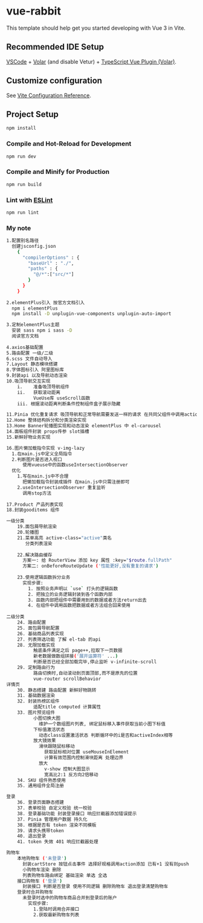 # vue-rabbit

This template should help get you started developing with Vue 3 in Vite.

## Recommended IDE Setup

[VSCode](https://code.visualstudio.com/) + [Volar](https://marketplace.visualstudio.com/items?itemName=Vue.volar) (and disable Vetur) + [TypeScript Vue Plugin (Volar)](https://marketplace.visualstudio.com/items?itemName=Vue.vscode-typescript-vue-plugin).

## Customize configuration

See [Vite Configuration Reference](https://vitejs.dev/config/).

## Project Setup

```sh
npm install
```

### Compile and Hot-Reload for Development

```sh
npm run dev
```

### Compile and Minify for Production

```sh
npm run build
```

### Lint with [ESLint](https://eslint.org/)

```sh
npm run lint
```

### My note

```sh
1.配置别名路径
  创建jsconfig.json
    {
      "compilerOptions" : {
        "baseUrl" : "./",
        "paths" : {
          "@/*":["src/*"]
        }
      }
    }
    
2.elementPlus引入 按官方文档引入
  npm i elementPlus
  npm install -D unplugin-vue-components unplugin-auto-import

3.定制elementPlus主题
  安装 sass npm i sass -D
  阅读官方文档
  
4.axios基础配置
5.路由配置 一级/二级
6.scss 文件自动导入
7.Layout 静态模块搭建
8.字体图标引入 阿里图标库
9.封装api 以及导航动态渲染
10.吸顶导航交互实现
    i.    准备吸顶导航组件 
    ii.   获取滚动距离 
          VueUse库 useScroll函数
    iii. 根据滚动距离判断条件控制组件盒子展示隐藏    

11.Pinia 优化重复请求 吸顶导航和正常导航需要发送一样的请求 在共同父组件中调用action函数   
12.Home 整体结构拆分和分类渲染实现
13.Home Banner轮播图实现和动态渲染 elementPlus 中 el-carousel
14.面板组件封装 props传参 slot插槽
15.新鲜好物业务实现

16.图片懒加载指令实现 v-img-lazy
  1.在main.js中定义全局指令
  2.判断图片是否进入视口
      使用vueuse中的函数useIntersectionObserver
  优化
    1.写在main.js中不合理 
      把懒加载指令封装成插件 在main.js中只需注册即可
    2.useIntersectionObserver 重复监听
      调用stop方法
      
17.Product 产品列表实现
18.封装gooditems 组件

一级分类      
    19.面包屑导航渲染
    20.轮播图
    21.菜单高亮 active-class="active"类名
       分类列表渲染
       
    22.解决路由缓存
      方案一: 给 RouterView 添加 key 属性 :key="$route.fullPath"    
      方案二: onBeforeRouteUpdate ('性能更好,没有重复的请求')
      
    23.使用逻辑函数拆分业务
      实现步骤:
        1. 按照业务声明以 `use` 打头的逻辑函数
        2. 把独立的业务逻辑封装到各个函数内部
        3. 函数内部把组件中需要用到的数据或者方法return出去
        4. 在组件中调用函数把数据或者方法组合回来使用
        
二级分类
    24. 路由配置
    25. 面包屑导航配置
    26. 基础商品列表实现
    27. 列表筛选功能 了解 el-tab 的api
    28. 无限加载实现
          触底条件满足之后 page++,拉取下一页数据
          新老数据做数组拼接('展开运算符' ...)
          判断是否已经全部加载完毕,停止监听 v-infinite-scroll
    29. 定制路由行为
          路由切换时,自动滚动到页面顶部,而不是原先的位置  
          vue-router scrollBehavior    
详情页
    30. 静态搭建 路由配置 新鲜好物跳转
    31. 基础数据渲染
    32. 封装热榜区组件
          适配title computed 计算属性
    33. 图片预览组件
          小图切换大图
            维护一个数组图片列表, 绑定鼠标移入事件获取当前小图下标值 
          下标值激活状态
            动态class设置激活状态 判断循环中的i是否和activeIndex相等
          放大镜效果
            滑块跟随鼠标移动
              获取鼠标相对位置 useMouseInElement  
              计算有效范围内控制滑块距离 处理边界
            放大
              v-show 控制大图显示
              宽高比2:1 反方向2倍移动    
    34. SKU 组件熟悉使用
    35. 通用组件全局注册

登录
    36. 登录页面静态搭建
    37. 表单校验 自定义校验 统一校验
    38. 登录基础功能 封装登录接口 响应拦截器添加错误提示           
    37. Pinia 管理用户数据 持久化
    38. 根据是否有 token 渲染不同模板
    39. 请求头携带token 
    40. 退出登录
    41. token 失效 401 响应拦截器处理

购物车
    本地购物车 ('未登录')  
      封装cartStore 按钮点击事件 选择好规格调用action添加 已有+1 没有则push
      小购物车渲染 删除 
      列表购物车路由绑定 基础渲染 单选 全选
    接口购物车 ('登录')
      封装接口 判断是否登录 使用不同逻辑 删除购物车 退出登录清楚购物车
    登录时合并购物车  
      未登录时选中的购物车商品合并到登录后的账户
        实现步骤:
          1.登陆时调用合并接口
          2.获取最新购物车列表
    
```
